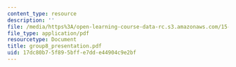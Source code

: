 ```yaml
---
content_type: resource
description: ''
file: /media/https%3A/open-learning-course-data-rc.s3.amazonaws.com/15-066j-system-optimization-and-analysis-for-manufacturing-summer-2003/17dc80b75f895bffe7dde44904c9e2bf_group8_presentation.pdf
file_type: application/pdf
resourcetype: Document
title: group8_presentation.pdf
uid: 17dc80b7-5f89-5bff-e7dd-e44904c9e2bf
---
```

